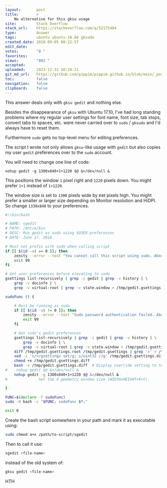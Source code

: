 ```yaml
---
layout:       post
title:        >
    No alternative for this gksu usage
site:         Stack Overflow
stack_url:    https://stackoverflow.com/q/52175484
type:         Answer
tags:         ubuntu ubuntu-18.04 gksudo
created_date: 2018-09-05 00:22:57
edit_date:    
votes:        "0 "
favorites:    
views:        "802 "
accepted:     
uploaded:     2023-12-31 10:24:11
git_md_url:   https://github.com/pippim/pippim.github.io/blob/main/_posts/2018/2018-09-05-No-alternative-for-this-gksu-usage.md
toc:          false
navigation:   false
clipboard:    false
---
```


This answer deals only with `gksu gedit` and nothing else. 

Besides the disappearance of `gksu` with Ubuntu 17.10, I've had long standing problems where my regular user settings for font name, font size, tab stops, convert tabs to spaces, etc. were never carried over to `sudo` / `gksudo` and I'd always have to reset them.

Furthermore `sudo` gets no top-level menu for editing preferences.

The script I wrote not only allows `gksu`-like usage with `gedit` but also copies my user `gedit` preferences over to the `sudo` account.

You will need to change one line of code:

``` 
nohup gedit -g 1300x840+1+1220 $@ &>/dev/null &
```

This positions the window `1` pixel right and `1220` pixels down. You might prefer `1+1` instead of `1+1220`.

The window size is set to `1300` pixels wide by `840` pixels high. You might prefer a smaller or larger size depending on Monitor resolution and HiDPI. So change `1330x840` to your preferences.



``` bash
#!/bin/bash

# NAME: sgedit
# PATH: /mnt/e/bin
# DESC: Run gedit as sudo using $USER preferences
# DATE: June 17, 2018.

# Must not prefix with sudo when calling script
if [[ $(id -u) == 0 ]]; then
    zenity --error --text "You cannot call this script using sudo. Aborting."
    exit 99
fi

# Get user preferences before elevating to sudo
gsettings list-recursively | grep -i gedit | grep -v history | \
    grep -v docinfo | \
    grep -v virtual-root | grep -v state.window > /tmp/gedit.gsettings

sudoFunc () {

    # Must be running as sudo
    if [[ $(id -u) != 0 ]]; then
        zenity --error --text "Sudo password authentication failed. Aborting."
        exit 99
    fi

    # Get sudo's gedit preferences
    gsettings list-recursively | grep -i gedit | grep -v history | \
        grep -v docinfo | \
        grep -v virtual-root | grep -v state.window > /tmp/gedit.gsettings.root
    diff /tmp/gedit.gsettings.root /tmp/gedit.gsettings | grep '>' > /tmp/gedit.gsettings.diff
    sed -i 's/>/gsettings set/g; s/uint32 //g' /tmp/gedit.gsettings.diff
    chmod +x /tmp/gedit.gsettings.diff
    bash -x /tmp/gedit.gsettings.diff  # Display override setting to terminal
#    nohup gedit $@ &>/dev/null &
    nohup gedit -g 1300x840+1+1220 $@ &>/dev/null &
#              Set the X geometry window size (WIDTHxHEIGHT+X+Y).

}

FUNC=$(declare -f sudoFunc)
sudo -H bash -c "$FUNC; sudoFunc $*;"

exit 0
```

Create the bash script somewhere in your path and mark it as executable using:

``` bash
sudo chmod a+x /path/to-script/sgedit
```

Then to call it use:

``` bash
sgedit <file-name>
```

instead of the old system of:

``` bash
gksu gedit <file-name>
```

HTH

